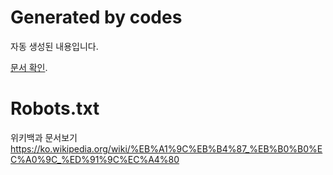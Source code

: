 # Generated by codes
자동 생성된 내용입니다.

[문서 확인](https://nuxtjs.org/guide/assets#static).

# Robots.txt
위키백과 문서보기
https://ko.wikipedia.org/wiki/%EB%A1%9C%EB%B4%87_%EB%B0%B0%EC%A0%9C_%ED%91%9C%EC%A4%80